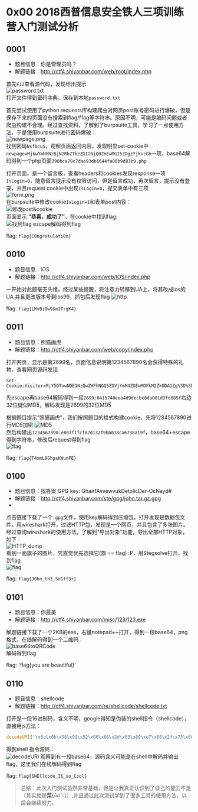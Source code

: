 # 0x00 2018西普信息安全铁人三项训练营入门测试分析

## 0001

- 题目信息：你是管理员吗？
- 解题链接：http://ctf4.shiyanbar.com/web/root/index.php

首先`F12`查看源代码，发现给出提示  
![password.txt](http://www.1000delta.top/imagebase/img/password.png)  
打开文件得到密码字典，保存到本地`password.txt`

首先尝试使用了python requests库构建爬虫对网页post账号密码进行爆破，但是保存下来的页面没有搜索到flag/f1ag等字符串。原因不明，可能是编码问题或者爬虫构建不合理。经过查找资料，了解到了burpsuite工具，学习了一点使用方法，于是使用burpsuite进行密码爆破：   
![newpage.png](http://www.1000delta.top/imagebase/img/newpage.png)  
找到密码`Nsf0cuS`，观察页面返回内容，发现明显set-cookie中`newpage=MjkwYmNhNzBjN2RhZTkzZGI2NjQ0ZmEwMGI5ZDgzYjkucGh`一项，base64解码得到一个php页面`290bca70c7dae93db6644fa00b9d83b9.php`

打开页面，是一个留言板，查看headers和cookies发现response一项`IsLogin=0`，随意留言提示没有权限访问，但是留言成功，再次留言，提示没有登录，并且request cookie中出现`IsLogin=0`，提交表单中有三项  
![form.png](http://www.1000delta.top/imagebase/img/form.png)  
在burpsuite中修改cookie`IsLogin=1`和表单post内容：  
![修改post&cookie](http://www.1000delta.top/imagebase/img/root_1.png)  
页面显示 **“恭喜，成功了”**，在cookie中找到flag:  
![找到flag](http://www.1000delta.top/imagebase/img/flag_1.png)
escape解码得到flag

flag: `flag{C0ngratulati0n}`

## 0010

- 题目信息：iOS
- 解题链接：http://ctf4.shiyanbar.com/web/IOS/index.php

一开始对此题毫无头绪，经过某些提醒，将注意力转移到UA上，将其改成ios的UA 并且更改版本号到ios99，抓包后发现flag
![http](http://www.1000delta.top/imagebase/img/2_http_stream.png)

flag: `flag{LMvBi8w9$m1TrgK4}`

## 0011

- 题目信息：照猫画虎
- 解题链接：http://ctf4.shiyanbar.com/web/copy/index.php

打开网页，显示是第2699名，页面信息说明第1234567890名会获得特殊的礼物，查看网页源码发现
```http
Set-Cookie:Visitor=MjY5OTowNDE1NzQwZWFhNGQ5ZGVjYmM4ZGEwMDFkM2ZkODA1Zg%3D%3D
```
先escape再base64解码得到一段`2699:0415740eaa4d9decbc8da001d3fd805f`右边32位疑似MD5，解码发现是2699的32位MD5

根据题目提示“照猫画虎”，我们按照题目的格式构建cookie，先将1234567890进行MD5加密
![MD5](http://www.1000delta.top/imagebase/img/4_MD5.png)  
然后构建出`1234567890:e807f1fcf82d132f9bb018ca6738a19f`，base64+escape得到字符串，修改后request得到flag  
![flag](http://www.1000delta.top/imagebase/img/3_flag.png)  

flag: `flag{T4mmL9GhpaKWunPE}`

## 0100

- 题目信息：找答案 GPG key: GhairfAvvewvukDetolicDer-OcNayd#
- 解题链接：http://ctf4.shiyanbar.com/ste/gpg/john.tar.gz.gpg
- 
点击链接下载了一个`.gpg`文件，使用key解码得到压缩包，打开发现是数据包文件，用wireshark打开，过滤HTTP包，发现是一个网页，并且包含了多张图片。经过查询wireshark的使用方法，了解到“导出对象”功能，导出全部HTTP对象，如下：  
![HTTP_dump](http://www.1000delta.top/imagebase/img/http_dump.png)  
看到一面旗子的图片，凭直觉优先选择它(旗 == flag) :P，用Stegsolve打开，找到flag  
![flag](./img/4_flag.png)  

flag: `flag{J0hn_th3_Sn1ff3r}`

## 0101

- 题目信息：你最美
- 解题链接：http://ctf4.shiyanbar.com/misc/123/123.exe

解题链接下载了一个2KB的exe，右键notepad++打开，得到一段base64，png格式，在线解码得到一个二维码：  
![base64toQRCode](http://www.1000delta.top/imagebase/img/5_base64toQRcode.jpg)  
解码得到flag

flag: `flag{you are beautiful}‘

## 0110

- 题目信息：shellcode
- 解题链接：http://ctf4.shiyanbar.com/re/shellcode/shellcode.txt
 
打开是一段16进制码，含义不明，google得知是伪装的shell指令（shellcode），直接用js方法： 
```js
decodeURI('\x6a\x0b\x58\x99\x52\x66\x68\x2d\x63\x89\xe7\x68\x2f\x73\x68\x00\x68\x2f\x62\x69\x6e\x89\xe3\x52\xe8\x34\x00\x00\x00\x65\x63\x68\x6f\x20\x5a\x6d\x78\x68\x5a\x33\x74\x54\x53\x45\x56\x73\x62\x47\x4e\x76\x5a\x47\x56\x66\x53\x56\x4e\x66\x63\x32\x39\x66\x51\x32\x39\x76\x62\x48\x30\x4b\x7c\x62\x61\x73\x65\x36\x34\x20\x2d\x64\x00\x57\x53\x89\xe1\xcd\x80');
```
得到shell 指令源码：  
![decodeURI](http://www.1000delta.top/imagebase/img/6_decodeURI.png)
观察到有一段base64，源码含义可能是在shell中解码并输出flag，这里我们在线解码得到flag

flag: `flag{SHEllcode_IS_so_Cool}`

> 总结：此次入门测试虽然非常基础，但是让我真正认识到了自己的能力不足（其实就是**菜**(*/ω＼*)）,并且通过此次测试学到了很多工具的使用方法，以后会继续努力。